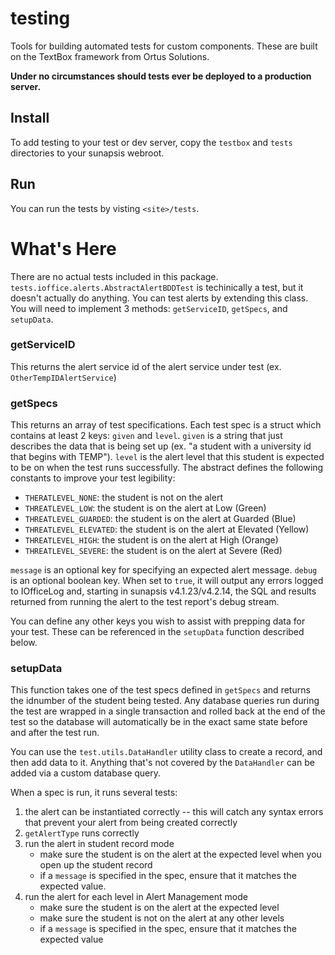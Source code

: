 # testing
Tools for building automated tests for custom components. These are built on the TextBox framework from Ortus Solutions.

**Under no circumstances should tests ever be deployed to a production server.**

## Install
To add testing to your test or dev server, copy the `testbox` and `tests` directories to your sunapsis webroot.

## Run
You can run the tests by visting `<site>/tests`.

# What's Here
There are no actual tests included in this package.  `tests.ioffice.alerts.AbstractAlertBDDTest` is techinically a test, but it doesn't actually do anything.
You can test alerts by extending this class. You will need to implement 3 methods: `getServiceID`, `getSpecs`, and `setupData`.

### getServiceID
This returns the alert service id of the alert service under test (ex. `OtherTempIDAlertService`)

### getSpecs
This returns an array of test specifications.  Each test spec is a struct which contains at least 2 keys: `given` and `level`.  `given` is
a string that just describes the data that is being set up (ex. "a student with a university id that begins with TEMP"). `level` is the
alert level that this student is expected to be on when the test runs successfully. The abstract defines the following constants to improve
your test legibility:
* `THERATLEVEL_NONE`: the student is not on the alert
* `THREATLEVEL_LOW`: the student is on the alert at Low (Green)
* `THREATLEVEL_GUARDED`: the student is on the alert at Guarded (Blue)
* `THREATLEVEL_ELEVATED`: the student is on the alert at Elevated (Yellow)
* `THREATLEVEL_HIGH`: the student is on the alert at High (Orange)
* `THREATLEVEL_SEVERE`: the student is on the alert at Severe (Red)

`message` is an optional key for specifying an expected alert message.
`debug` is an optional boolean key. When set to `true`, it will output any errors logged to IOfficeLog and, starting in
sunapsis v4.1.23/v4.2.14, the SQL and results returned from running the alert to the test report's debug stream.

You can define any other keys you wish to assist with prepping data for your test. These can be referenced in the `setupData` function
described below.

### setupData
This function takes one of the test specs defined in `getSpecs` and returns the idnumber of the student being tested.  Any database queries
run during the test are wrapped in a single transaction and rolled back at the end of the test so the database will automatically be in the
exact same state before and after the test run.

You can use the `test.utils.DataHandler` utility class to create a record, and then add data to it.  Anything that's not covered by the
`DataHandler` can be added via a custom database query.

When a spec is run, it runs several tests:
1. the alert can be instantiated correctly -- this will catch any syntax errors that prevent your alert from being created correctly
2. `getAlertType` runs correctly
3. run the alert in student record mode
    * make sure the student is on the alert at the expected level when you open up the student record
    * if a `message` is specified in the spec, ensure that it matches the expected value.
4. run the alert for each level in Alert Management mode
    * make sure the student is on the alert at the expected level
    * make sure the student is not on the alert at any other levels
    * if a `message` is specified in the spec, ensure that it matches the expected value

